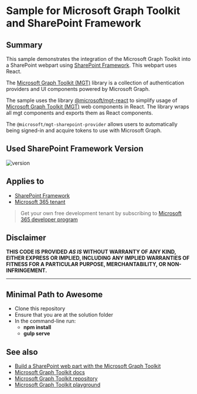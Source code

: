 # Sample for Microsoft Graph Toolkit and SharePoint Framework

## Summary

This sample demonstrates the integration of the Microsoft Graph Toolkit into a SharePoint webpart using [SharePoint Framework](https://aka.ms/spfx). This webpart uses React.

The [Microsoft Graph Toolkit (MGT)](https://aka.ms/mgt) library is a collection of authentication providers and UI components powered by Microsoft Graph.

The sample uses the library [@microsoft/mgt-react](https://www.npmjs.com/package/@microsoft/mgt-react) to simplify usage of [Microsoft Graph Toolkit (MGT)](https://aka.ms/mgt) web components in React. The library wraps all mgt components and exports them as React components.

The `@microsoft/mgt-sharepoint-provider` allows users to automatically being signed-in and acquire tokens to use with Microsoft Graph.

## Used SharePoint Framework Version

![version](https://img.shields.io/badge/version-1.17-green.svg)

## Applies to

- [SharePoint Framework](https://aka.ms/spfx)
- [Microsoft 365 tenant](https://docs.microsoft.com/en-us/sharepoint/dev/spfx/set-up-your-developer-tenant)

> Get your own free development tenant by subscribing to [Microsoft 365 developer program](http://aka.ms/o365devprogram)

## Disclaimer

**THIS CODE IS PROVIDED _AS IS_ WITHOUT WARRANTY OF ANY KIND, EITHER EXPRESS OR IMPLIED, INCLUDING ANY IMPLIED WARRANTIES OF FITNESS FOR A PARTICULAR PURPOSE, MERCHANTABILITY, OR NON-INFRINGEMENT.**

---

## Minimal Path to Awesome

- Clone this repository
- Ensure that you are at the solution folder
- In the command-line run:
  - **npm install**
  - **gulp serve**

## See also

- [Build a SharePoint web part with the Microsoft Graph Toolkit](https://learn.microsoft.com/graph/toolkit/get-started/build-a-sharepoint-web-part)
- [Microsoft Graph Toolkit docs](https://aka.ms/mgt-docs)
- [Microsoft Graph Toolkit repository](https://aka.ms/mgt)
- [Microsoft Graph Toolkit playground](https://mgt.dev)
